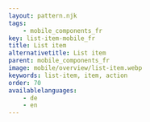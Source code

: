 ```yaml
---
layout: pattern.njk
tags: 
    - mobile_components_fr
key: list-item-mobile_fr
title: List item
alternativetitle: List item
parent: mobile_components_fr
image: mobile/overview/list-item.webp
keywords: list-item, item, action
order: 70
availablelanguages: 
    - de
    - en
---
```


